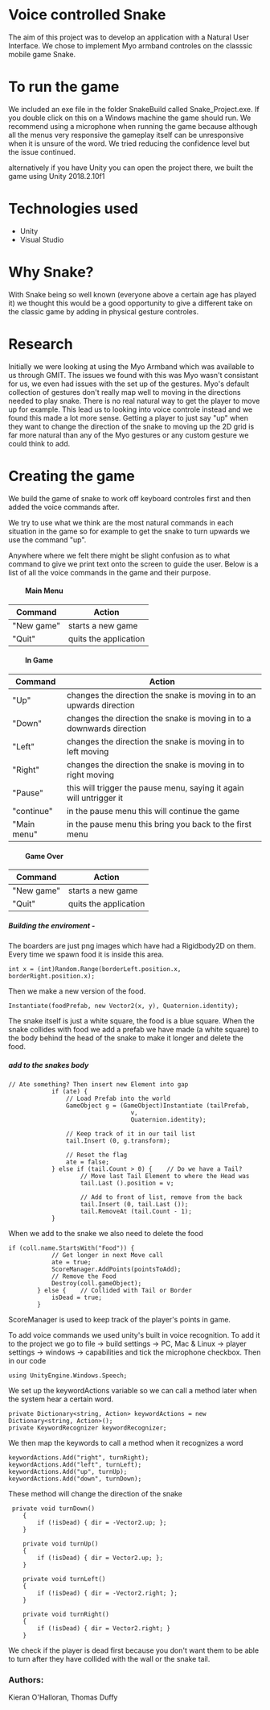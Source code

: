 # Voice controlled Snake

The aim of this project was to develop an application with a Natural User Interface. We chose to implement Myo armband controles on the classsic mobile game Snake.

# To run the game

We included an exe file in the folder SnakeBuild called Snake_Project.exe. If you double click on this on a Windows machine the game should run. We recommend using a microphone when running the game because although all the menus very responsive the gameplay itself can be unresponsive when it is unsure of the word. We tried reducing the confidence level but the issue continued. 

alternatively if you have Unity you can open the project there, we built the game using Unity 2018.2.10f1

# Technologies used
  - Unity
  - Visual Studio

# Why Snake?

With Snake being so well known (everyone above a certain age has played it) we thought this would be a good opportunity to give a different take on the classic game by adding in physical gesture controles.

# Research

Initially we were looking at using the Myo Armband which was available to us through GMIT. The issues we found with this was Myo wasn't consistant for us, we even had issues with the set up of the gestures. Myo's default collection of gestures don't really map well to moving in the directions needed to play snake. There is no real natural way to get the player to move up for example. This lead us to looking into voice controle instead and we found this made a lot more sense. Getting a player to just say "up" when they want to change the direction of the snake to moving up the 2D grid is far more natural than any of the Myo gestures or any custom gesture we could think to add.

# Creating the game

We build the game of snake to work off keyboard controles first and then added the voice commands after. 

We try to use what we think are the most natural commands in each situation in the game so for example to get the snake to turn upwards we use the command "up". 

Anywhere where we felt there might be slight confusion as to what command to give we print text onto the screen to guide the user. Below is a list of all the voice commands in the game and their purpose.
#### &nbsp;&nbsp;&nbsp;&nbsp;&nbsp;&nbsp;&nbsp;&nbsp;&nbsp;  Main Menu
| Command | Action |
| ------ | ------ |
| "New game" | starts a new game  |
| "Quit" | quits the application  |
#### &nbsp;&nbsp;&nbsp;&nbsp;&nbsp;&nbsp;&nbsp;&nbsp;&nbsp;  In Game
| Command | Action |
| ------ | ------ |
| "Up" | changes the direction the snake is moving in to an upwards direction  |
| "Down" | changes the direction the snake is moving in to a downwards direction |
| "Left" | changes the direction the snake is moving in to left moving |
| "Right" | changes the direction the snake is moving in to right moving |
| "Pause" | this will trigger the pause menu, saying it again will untrigger it |
| "continue" | in the pause menu this will continue the game |
| "Main menu" | in the pause menu this bring you back to the first menu |
#### &nbsp;&nbsp;&nbsp;&nbsp;&nbsp;&nbsp;&nbsp;&nbsp;&nbsp;  Game Over
| Command | Action |
| ------ | ------ |
| "New game" | starts a new game  |
| "Quit" | quits the application  |

##### Building the enviroment -
The boarders are just png images which have had a Rigidbody2D on them. Every time we spawn food it is inside this area.
```
int x = (int)Random.Range(borderLeft.position.x, borderRight.position.x);
```
Then we make a new version of the food.
```
Instantiate(foodPrefab, new Vector2(x, y), Quaternion.identity);
```
The snake itself is just a white square, the food is a blue square. When the snake collides with food we add a prefab we have made (a white square) to the body behind the head of the snake to make it longer and delete the food.

##### add to the snakes body 

```
// Ate something? Then insert new Element into gap
			if (ate) {
				// Load Prefab into the world
				GameObject g = (GameObject)Instantiate (tailPrefab,
					              v,
					              Quaternion.identity);

				// Keep track of it in our tail list
				tail.Insert (0, g.transform);

				// Reset the flag
				ate = false;
			} else if (tail.Count > 0) {	// Do we have a Tail?
					// Move last Tail Element to where the Head was
					tail.Last ().position = v;

					// Add to front of list, remove from the back
					tail.Insert (0, tail.Last ());
					tail.RemoveAt (tail.Count - 1);
			}
```

When we add to the snake we also need to delete the food
```
if (coll.name.StartsWith("Food")) {
			// Get longer in next Move call
			ate = true;
            ScoreManager.AddPoints(pointsToAdd);
            // Remove the Food
            Destroy(coll.gameObject);
		} else { 	// Collided with Tail or Border
			isDead = true;
		}
```
ScoreManager is used to keep track of the player's points in game.

To add voice commands we used unity's built in voice recognition.
To add it to the project we go to file -> build settings -> PC, Mac & Linux -> player settings -> windows -> capabilities and tick the microphone checkbox.
Then in our code
```
using UnityEngine.Windows.Speech;
```
We set  up the keywordActions variable so we can call a method later when the system hear a certain word.
```
private Dictionary<string, Action> keywordActions = new Dictionary<string, Action>();
private KeywordRecognizer keywordRecognizer;
``` 
We then map the keywords to call a method when it recognizes a word
``` 
keywordActions.Add("right", turnRight);
keywordActions.Add("left", turnLeft);
keywordActions.Add("up", turnUp);
keywordActions.Add("down", turnDown);
``` 
These method will change the direction of the snake 
```
 private void turnDown()
    {
        if (!isDead) { dir = -Vector2.up; };
    }

    private void turnUp()
    {
        if (!isDead) { dir = Vector2.up; };
    }

    private void turnLeft()
    {
        if (!isDead) { dir = -Vector2.right; };
    }

    private void turnRight()
    {
        if (!isDead) { dir = Vector2.right; }
    }
```
We check if the player is dead first because you don't want them to be able to turn after they have collided with the wall or the snake tail.
### Authors: 
Kieran O'Halloran,
Thomas Duffy
